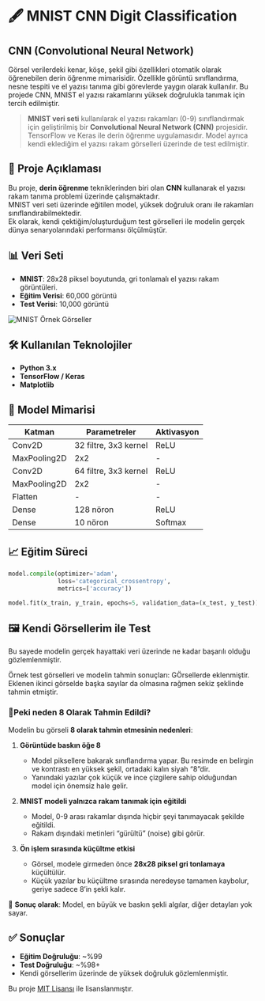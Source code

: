 # 🖋️ MNIST CNN Digit Classification

## CNN (Convolutional Neural Network)
Görsel verilerdeki kenar, köşe, şekil gibi özellikleri otomatik olarak öğrenebilen derin öğrenme mimarisidir.
Özellikle görüntü sınıflandırma, nesne tespiti ve el yazısı tanıma gibi görevlerde yaygın olarak kullanılır.
Bu projede CNN, MNIST el yazısı rakamlarını yüksek doğrulukla tanımak için tercih edilmiştir.

> **MNIST veri seti** kullanılarak el yazısı rakamları (0-9) sınıflandırmak için geliştirilmiş bir **Convolutional Neural Network (CNN)** projesidir.
> TensorFlow ve Keras ile derin öğrenme uygulamasıdır.
> Model ayrıca kendi eklediğim el yazısı rakam görselleri üzerinde de test edilmiştir.



## 📖 Proje Açıklaması
Bu proje, **derin öğrenme** tekniklerinden biri olan **CNN** kullanarak el yazısı rakam tanıma problemi üzerinde çalışmaktadır.  
MNIST veri seti üzerinde eğitilen model, yüksek doğruluk oranı ile rakamları sınıflandırabilmektedir.  
Ek olarak, kendi çektiğim/oluşturduğum test görselleri ile modelin gerçek dünya senaryolarındaki performansı ölçülmüştür.



## 📊 Veri Seti
- **MNIST**: 28x28 piksel boyutunda, gri tonlamalı el yazısı rakam görüntüleri.
- **Eğitim Verisi**: 60,000 görüntü
- **Test Verisi**: 10,000 görüntü

![MNIST Örnek Görseller](https://upload.wikimedia.org/wikipedia/commons/2/27/MnistExamples.png)



## 🛠 Kullanılan Teknolojiler
- **Python 3.x**
- **TensorFlow / Keras**
- **Matplotlib**



## 🧠 Model Mimarisi
| Katman | Parametreler | Aktivasyon |
|--------|-------------|------------|
| Conv2D | 32 filtre, 3x3 kernel | ReLU |
| MaxPooling2D | 2x2 | - |
| Conv2D | 64 filtre, 3x3 kernel | ReLU |
| MaxPooling2D | 2x2 | - |
| Flatten | - | - |
| Dense | 128 nöron | ReLU |
| Dense | 10 nöron | Softmax |


## 📈 Eğitim Süreci
```python
model.compile(optimizer='adam',
              loss='categorical_crossentropy',
              metrics=['accuracy'])

model.fit(x_train, y_train, epochs=5, validation_data=(x_test, y_test))
````



## 🖼 Kendi Görsellerim ile Test
Bu sayede modelin gerçek hayattaki veri üzerinde ne kadar başarılı olduğu gözlemlenmiştir.

Örnek test görselleri ve modelin tahmin sonuçları:
GÖrsellerde eklenmiştir.
Eklenen ikinci görselde başka sayılar da olmasına rağmen sekiz şeklinde tahmin etmiştir.

### 📌Peki neden 8 Olarak Tahmin Edildi?

Modelin bu görseli **8 olarak tahmin etmesinin nedenleri**:

1. **Görüntüde baskın öğe 8**
   * Model piksellere bakarak sınıflandırma yapar. Bu resimde en belirgin ve kontrastı en yüksek şekil, ortadaki kalın siyah “8”dir.
   * Yanındaki yazılar çok küçük ve ince çizgilere sahip olduğundan model için önemsiz hale gelir.
     
2. **MNIST modeli yalnızca rakam tanımak için eğitildi**
   * Model, 0-9 arası rakamlar dışında hiçbir şeyi tanımayacak şekilde eğitildi.
   * Rakam dışındaki metinleri “gürültü” (noise) gibi görür.
  
3. **Ön işlem sırasında küçültme etkisi**
   * Görsel, modele girmeden önce **28x28 piksel gri tonlamaya** küçültülür.
   * Küçük yazılar bu küçültme sırasında neredeyse tamamen kaybolur, geriye sadece 8’in şekli kalır.

📌 **Sonuç olarak**: Model, en büyük ve baskın şekli algılar, diğer detayları yok sayar.


## ✅ Sonuçlar

* **Eğitim Doğruluğu**: \~%99
* **Test Doğruluğu**: \~%98+
* Kendi görsellerim üzerinde de yüksek doğruluk gözlemlenmiştir.


Bu proje [MIT Lisansı](LICENSE) ile lisanslanmıştır.
